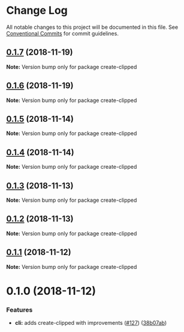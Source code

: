 # Change Log

All notable changes to this project will be documented in this file.
See [Conventional Commits](https://conventionalcommits.org) for commit guidelines.

## [0.1.7](https://github.com/clippedjs/clipped/compare/create-clipped@0.1.6...create-clipped@0.1.7) (2018-11-19)

**Note:** Version bump only for package create-clipped





## [0.1.6](https://github.com/clippedjs/clipped/compare/create-clipped@0.1.5...create-clipped@0.1.6) (2018-11-19)

**Note:** Version bump only for package create-clipped





## [0.1.5](https://github.com/clippedjs/clipped/compare/create-clipped@0.1.4...create-clipped@0.1.5) (2018-11-14)

**Note:** Version bump only for package create-clipped





<a name="0.1.4"></a>
## [0.1.4](https://github.com/clippedjs/clipped/compare/create-clipped@0.1.3...create-clipped@0.1.4) (2018-11-14)

**Note:** Version bump only for package create-clipped





<a name="0.1.3"></a>
## [0.1.3](https://github.com/clippedjs/clipped/compare/create-clipped@0.1.2...create-clipped@0.1.3) (2018-11-13)

**Note:** Version bump only for package create-clipped





<a name="0.1.2"></a>
## [0.1.2](https://github.com/clippedjs/clipped/compare/create-clipped@0.1.1...create-clipped@0.1.2) (2018-11-13)

**Note:** Version bump only for package create-clipped





<a name="0.1.1"></a>
## [0.1.1](https://github.com/clippedjs/clipped/compare/create-clipped@0.1.0...create-clipped@0.1.1) (2018-11-12)

**Note:** Version bump only for package create-clipped





<a name="0.1.0"></a>
# 0.1.0 (2018-11-12)


### Features

* **cli:** adds create-clipped with improvements ([#127](https://github.com/clippedjs/clipped/issues/127)) ([38b07ab](https://github.com/clippedjs/clipped/commit/38b07ab))
